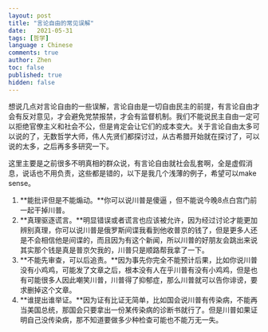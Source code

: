 ```yaml
---
layout: post
title: "言论自由的常见误解"
date:   2021-05-31
tags: [哲学]
language : Chinese
comments: true
author: Zhen
toc: false
published: true
hidden: false
---
```

想说几点对言论自由的一些误解，言论自由是一切自由民主的前提，有言论自由才会有反对意见，才会避免党禁报禁，才会有监督机制。我们不能说民主自由一定可以拒绝官僚主义和社会不公，但是肯定会让它们的成本变大。关于言论自由太多可以说的了，无数哲学大师，伟人先贤们都探讨过，从古希腊开始就在探讨了，可以说的太多，之后再多多研究一下。

这里主要是之前很多不明真相的群众说，有言论自由就社会乱套啊，全是虚假消息，说话也不用负责，这些都是错的，以下是我几个浅薄的例子，希望可以make sense。

 1. **能批评但是不能煽动。**你可以说川普是傻逼 ，但不能说今晚8点白宫门前一起干掉川普。
 2. **真理驱逐谎言。**明显错误或者谎言也应该被允许，因为经过讨论才能更加辨别真理，你可以说川普是俄罗斯间谍我看到他收普京的钱了，但是更多人还是不会相信他是间谍的，而且因为有这个新闻，所以川普的好朋友会跳出来说其实那个钱是真是普京欠我的，川普只是顺路帮我拿了一下。
 3. **不能先审查，可以后追责。**因为事先你完全不能预计后果，比如你说川普没有小鸡鸡，可能发了文章之后，根本没有人在乎川普有没有小鸡鸡，但是也有可能很多人因此嘲笑川普，川普得了抑郁症，那么川普就可以告你诽谤，要求删掉这个文章。
 4. **谁提出谁举证。**因为证有比证无简单，比如国会说川普有传染病，不能再当美国总统，那国会只要拿出一份某传染病的诊断书就行了。但是川普如果证明自己没传染病，那不知道要做多少种检查可能也不能万无一失。

<!--stackedit_data:
eyJoaXN0b3J5IjpbODM4MDM4NTEwXX0=
-->